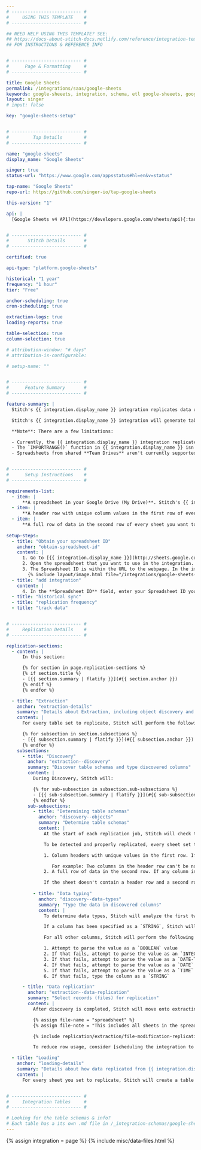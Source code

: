 ```yaml
---
# -------------------------- #
#     USING THIS TEMPLATE    #
# -------------------------- #

## NEED HELP USING THIS TEMPLATE? SEE:
## https://docs-about-stitch-docs.netlify.com/reference/integration-templates/saas/
## FOR INSTRUCTIONS & REFERENCE INFO


# -------------------------- #
#      Page & Formatting     #
# -------------------------- #

title: Google Sheets
permalink: /integrations/saas/google-sheets
keywords: google-sheeets, integration, schema, etl google-sheeets, google-sheeets etl, google-sheeets schema
layout: singer
# input: false

key: "google-sheets-setup"


# -------------------------- #
#         Tap Details        #
# -------------------------- #

name: "google-sheets"
display_name: "Google Sheets"

singer: true
status-url: "https://www.google.com/appsstatus#hl=en&v=status"

tap-name: "Google Sheets"
repo-url: https://github.com/singer-io/tap-google-sheets

this-version: "1"

api: |
  [Google Sheets v4 AP1](https://developers.google.com/sheets/api){:target="new"}


# -------------------------- #
#       Stitch Details       #
# -------------------------- #

certified: true 

api-type: "platform.google-sheets"

historical: "1 year"
frequency: "1 hour"
tier: "Free"

anchor-scheduling: true
cron-scheduling: true

extraction-logs: true
loading-reports: true

table-selection: true
column-selection: true

# attribution-window: "# days"
# attribution-is-configurable: 

# setup-name: ""


# -------------------------- #
#      Feature Summary       #
# -------------------------- #

feature-summary: |
  Stitch's {{ integration.display_name }} integration replicates data using the {{ integration.api | flatify | strip }}. Refer to the [Schema](#schema) section for a list of objects available for replication.

  Stitch's {{ integration.display_name }} integration will generate tables containing data related to metadata and the individual sheets within a spreadsheet.

  **Note**: There are a few limitations:

  - Currently, the {{ integration.display_name }} integration replicates one spreadsheet at a time. To replicate another spreadsheet, you will need to create another {{ integration.display_name }} integration in Stitch.
  - The `IMPORTRANGE()` function in {{ integration.display_name }} isn't currently supported. This integration identifies new and updated data using a spreadsheet's last `updated_at` value, which the `IMPORTRANGE()` doesn't update when used.
  - Spreadsheets from shared **Team Drives** aren't currently supported. Permission and/or `File Not Found` errors will surface during extraction if you connect a spreadsheet from a shared Team Drive.


# -------------------------- #
#      Setup Instructions    #
# -------------------------- #

requirements-list:
  - item: |
      **A spreadsheet in your Google Drive (My Drive)**. Stitch's {{ integration.display_name }} integration doesn't currently support replicating spreadsheets from shared Team Drives.
  - item: |
      **A header row with unique column values in the first row of every sheet you want to replicate.** If there are multiple headers not in the first row, your worksheet data may not be replicated correctly. Headers that aren't in the first row may be extracted as column data.
  - item: |
      **A full row of data in the second row of every sheet you want to replicate.** Data must begin in the second row of the sheet. Values in this row may not be `NULL` or [issues will arise during Extraction](#discovery--objects).
      
setup-steps:
  - title: "Obtain your spreadsheet ID"
    anchor: "obtain-spreadsheet-id"
    content: |
      1. Go to [{{ integration.display_name }}](http://sheets.google.com){:target="new"} and log into the Google account associated with the spreadsheet you are looking to integrate.
      2. Open the spreadsheet that you want to use in the integration.
      3. The Spreadsheet ID is within the URL to the webpage. In the image below, the portion of the URL within the blue box is the Spreadsheet ID. Keep this readily available to continue with the integration. **Note**: The file should be stored in **My Drive** and not a shared drive or you'll receive a [File Not Found error](https://github.com/singer-io/tap-google-sheets/issues/7){:target="new"}.
        {% include layout/image.html file="/integrations/google-sheets-spreadsheet-id.png" alt="Google Sheets URL containing the Spreadsheet ID." enlarge=true max-width="850" %}
  - title: "add integration"
    content: |
      4. In the **Spreadsheet ID** field, enter your Spreadsheet ID you obtained from the [previous step](#obtain-spreadsheet-id). **Note**: To integrate another spreadsheet, you'll need to repeat these steps over again with another {{ integration.display_name }} integration.
  - title: "historical sync"
  - title: "replication frequency"
  - title: "track data"


# -------------------------- #
#     Replication Details    #
# -------------------------- #

replication-sections:
  - content: |
      In this section:

      {% for section in page.replication-sections %}
      {% if section.title %}
      - [{{ section.summary | flatify }}](#{{ section.anchor }})
      {% endif %}
      {% endfor %}

  - title: "Extraction"
    anchor: "extraction-details"
    summary: "Details about Extraction, including object discovery and selecting data for replication"
    content: |
      For every table set to replicate, Stitch will perform the following during Extraction:

      {% for subsection in section.subsections %}
      - [{{ subsection.summary | flatify }}](#{{ subsection.anchor }})
      {% endfor %}
    subsections:
      - title: "Discovery"
        anchor: "extraction--discovery"
        summary: "Discover table schemas and type discovered columns"
        content: |
          During Discovery, Stitch will:

          {% for sub-subsection in subsection.sub-subsections %}
          - [{{ sub-subsection.summary | flatify }}](#{{ sub-subsection.anchor }})
          {% endfor %}
        sub-subsections:
          - title: "Determining table schemas"
            anchor: "discovery--objects"
            summary: "Determine table schemas"
            content: |
              At the start of each replication job, Stitch will check the sheets's header row and first data row (the second row in the sheet) for data.

              To be detected and properly replicated, every sheet set to replicate must have:

              1. Column headers with unique values in the first row. If there are duplicate column names, Stitch will skip the sheet and surface a [duplicate column name error]({{ link.troubleshooting.google-sheets-extraction-errors | prepend: site.baseurl }}#duplicate-column-names).

                 For example: Two columns in the header row can't be named `customer_id`. Uniqueness must not rely on case. While `customer_id` and `Customer_ID` may be unique due to case differences, this may still cause errors during extraction and loading. For this reason, column names must be completely unique.
              2. A full row of data in the second row. If any column in this row contains a `NULL` value, Stitch will skip the sheet and surface a [malformed sheet message during extraction]({{ link.troubleshooting.google-sheets-extraction-errors | prepend: site.baseurl }}#malformed-sheet).

              If the sheet doesn't contain a header row and a second row of data, Stitch will skip the sheet and surface an [empty sheet message during extraction]({{ link.troubleshooting.google-sheets-extraction-errors | prepend: site.baseurl }}#empty-sheet).
      
          - title: "Data typing"
            anchor: "discovery--data-types"
            summary: "Type the data in discovered columns"
            content: |
              To determine data types, Stitch will analyze the first two rows in the [files included in object discovery](#discovery--objects).

              If a column has been specified as a `STRING`, Stitch will attempt to parse the value as a string. If this fails, the column will be loaded as a nullable `STRING`.

              For all other columns, Stitch will perform the following to determine the column's data type:

              1. Attempt to parse the value as a `BOOLEAN` value
              2. If that fails, attempt to parse the value as an `INTEGER`
              3. If that fails, attempt to parse the value as a `DATE-TIME` value
              4. If that fails, attempt to parse the value as a `DATE` date
              5. If that fails, attempt to parse the value as a `TIME` value
              6. If that fails, type the column as a `STRING` 

      - title: "Data replication"
        anchor: "extraction--data-replication"
        summary: "Select records (files) for replication"
        content: |
          After discovery is completed, Stitch will move onto extracting data from the sheets set to replicate.

          {% assign file-name = "spreadsheet" %}
          {% assign file-note = "This includes all sheets in the spreadsheet that are set to replicate, regardless of whether they have been modified." %}

          {% include replication/extraction/file-modification-replication-keys.html %}

          To reduce row usage, consider [scheduling the integration to replicate less frequently](#define-rep-frequency).

  - title: "Loading"
    anchor: "loading-details"
    summary: "Details about how data replicated from {{ integration.display_name }} is loaded into a destination"
    content: |
      For every sheet you set to replicate, Stitch will create a table in your destination. These tables will contain the columns you select for replication, along with some system columns created by Stitch. Refer to the [sample table](#sample-table) in the next section for an example.


# -------------------------- #
#     Integration Tables     #
# -------------------------- #

# Looking for the table schemas & info?
# Each table has a its own .md file in /_integration-schemas/google-sheets
---
```

{% assign integration = page %}
{% include misc/data-files.html %}
